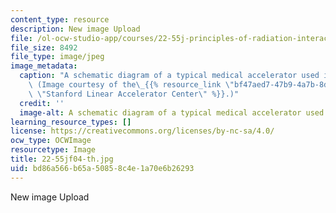 ```yaml
---
content_type: resource
description: New image Upload
file: /ol-ocw-studio-app/courses/22-55j-principles-of-radiation-interactions-fall-2004/bd86a566b65a50858c4e1a70e6b26293_22-55jf04-th.jpg
file_size: 8492
file_type: image/jpeg
image_metadata:
  caption: "A schematic diagram of a typical medical accelerator used in cancer radiotherapy.\
    \ (Image courtesy of the\_{{% resource_link \"bf47aed7-47b9-4a7b-8de2-63d55c3bd244\"\
    \ \"Stanford Linear Accelerator Center\" %}}.)"
  credit: ''
  image-alt: A schematic diagram of a typical medical accelerator used in cancer radiotherapy.
learning_resource_types: []
license: https://creativecommons.org/licenses/by-nc-sa/4.0/
ocw_type: OCWImage
resourcetype: Image
title: 22-55jf04-th.jpg
uid: bd86a566-b65a-5085-8c4e-1a70e6b26293
---
```

New image Upload